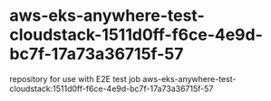 # aws-eks-anywhere-test-cloudstack-1511d0ff-f6ce-4e9d-bc7f-17a73a36715f-57
repository for use with E2E test job aws-eks-anywhere-test-cloudstack:1511d0ff-f6ce-4e9d-bc7f-17a73a36715f-57
